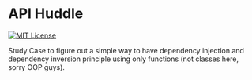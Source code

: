 # API Huddle
[![MIT License](https://img.shields.io/badge/license-MIT-green?style=flat-square)](https://raw.githubusercontent.com/DiegoVictor/api-huddle/main/LICENSE)

Study Case to figure out a simple way to have dependency injection and dependency inversion principle using only functions (not classes here, sorry OOP guys).
